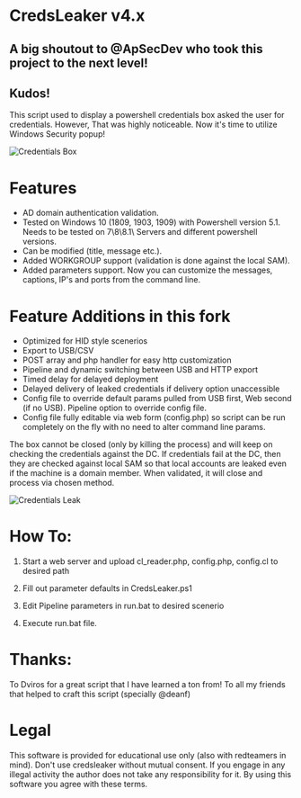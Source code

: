 # CredsLeaker v4.x
## A big shoutout to @ApSecDev who took this project to the next level!
## Kudos!

This script used to display a powershell credentials box asked the user for credentials.
However,
That was highly noticeable. Now it's time to utilize Windows Security popup!

![Credentials Box](https://raw.githubusercontent.com/Dviros/CredsLeaker/master/Screens/New_Box.png)

# Features
- AD domain authentication validation.
- Tested on Windows 10 (1809, 1903, 1909) with Powershell version 5.1. Needs to be tested on 7\8\8.1\ Servers and different powershell versions.
- Can be modified (title, message etc.).
- Added WORKGROUP support (validation is done against the local SAM).
- Added parameters support. Now you can customize the messages, captions, IP's and ports from the command line.
# Feature Additions in this fork
- Optimized for HID style scenerios
- Export to USB/CSV
- POST array and php handler for easy http customization
- Pipeline and dynamic switching between USB and HTTP export
- Timed delay for delayed deployment
- Delayed delivery of leaked credentials if delivery option unaccessible
- Config file to override default params pulled from USB first, Web second (if no USB).  Pipeline option to override config file.
- Config file fully editable via web form (config.php) so script can be run completely on the fly with no need to alter command line params.

The box cannot be closed (only by killing the process) and will keep on checking the credentials against the DC. If credentials fail at the DC, then they are checked against local SAM so that local accounts are leaked even if the machine is a domain member.  When validated, it will close and process via chosen method.

![Credentials Leak](https://raw.githubusercontent.com/Dviros/CredsLeaker/master/Screens/Leak.png)

# How To:

1. Start a web server and upload cl_reader.php, config.php, config.cl to desired path

2. Fill out parameter defaults in CredsLeaker.ps1
3. Edit Pipeline parameters in run.bat to desired scenerio
4. Execute run.bat file.

# Thanks:
To Dviros for a great script that I have learned a ton from!
To all my friends that helped to craft this script (specially @deanf)

# Legal
This software is provided for educational use only (also with redteamers in mind). Don't use credsleaker without mutual consent. If you engage in any illegal activity the author does not take any responsibility for it. By using this software you agree with these terms.
